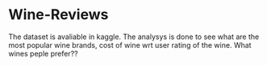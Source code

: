 # Wine-Reviews
The dataset is avaliable in kaggle. The analysys is done to see what are the most popular wine brands, cost of wine wrt user rating of the wine.
What wines peple prefer??
